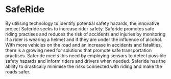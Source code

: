 # SafeRide
By utilising technology to identify potential safety hazards, the innovative project Saferide seeks to increase rider safety. Saferide promotes safe riding practises and reduces the risk of accidents and injuries by monitoring if a rider is wearing a helmet and if they are under the influence of alcohol. With more vehicles on the road and an increase in accidents and fatalities, there is a growing need for solutions that promote safe transportation practises. Saferide meets this need by employing sensors to detect possible safety hazards and inform riders and drivers when needed. Saferide has the ability to drastically minimise the risks connected with riding and make the roads safer.
